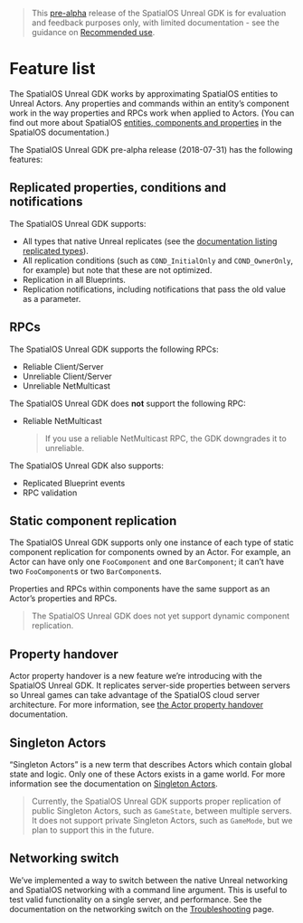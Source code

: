 > This [pre-alpha](https://docs.improbable.io/reference/latest/shared/release-policy#maturity-stages) release of the SpatialOS Unreal GDK is for evaluation and feedback purposes only, with limited documentation - see the guidance on [Recommended use](../README.md#recommended-use).

# Feature list

The SpatialOS Unreal GDK works by approximating SpatialOS entities to Unreal Actors. Any properties and commands within an entity’s component work in the way properties and RPCs work when applied to Actors. (You can find out more about SpatialOS [entities, components and properties](https://docs.improbable.io/reference/13.1/shared/concepts/entities) in the SpatialOS documentation.)

The SpatialOS Unreal GDK pre-alpha release (2018-07-31) has the following features:

## Replicated properties, conditions and notifications
The SpatialOS Unreal GDK supports:
* All types that native Unreal replicates (see the [documentation listing replicated types](./content/supported-replicated-types.md)).
* All replication conditions (such as `COND_InitialOnly` and `COND_OwnerOnly`, for example) but note that these are not optimized.
* Replication in all Blueprints.
* Replication notifications, including notifications that pass the old value as a parameter.

## RPCs

The SpatialOS Unreal GDK supports the following RPCs:
* Reliable Client/Server
* Unreliable Client/Server
* Unreliable NetMulticast

The SpatialOS Unreal GDK does **not** support the following RPC:
* Reliable NetMulticast
    > If you use a reliable NetMulticast RPC, the GDK downgrades it to unreliable.

The SpatialOS Unreal GDK also supports:
* Replicated Blueprint events
* RPC validation

## Static component replication

The SpatialOS Unreal GDK supports only one instance of each type of static component replication for components owned by an Actor. For example, an Actor can have only one `FooComponent` and one `BarComponent`; it can’t have two `FooComponent`s or two `BarComponent`s.

Properties and RPCs within components have the same support as an Actor’s properties and RPCs.

> The SpatialOS Unreal GDK does not yet support dynamic component replication.

## Property handover

Actor property handover is a new feature we’re introducing with the SpatialOS Unreal GDK. It replicates server-side properties between servers so Unreal games can take advantage of the SpatialOS cloud server architecture. For more information, see [the Actor property handover](./content/handover-between-server-workers.md) documentation.

## Singleton Actors

“Singleton Actors” is a new term that describes Actors which contain global state and logic.  Only one of these Actors exists in a game world. For more information see the documentation on [Singleton Actors](./content/singleton-actors.md).

> Currently, the SpatialOS Unreal GDK supports proper replication of public Singleton Actors, such as `GameState`, between multiple servers. It does not support private Singleton Actors, such as `GameMode`, but we plan to support this in the future.

## Networking switch

We’ve implemented a way to switch between the native Unreal networking and SpatialOS networking with a command line argument. This is useful to test valid functionality on a single server, and performance. See the documentation on the networking switch on the [Troubleshooting](content/troubleshooting.md) page.
